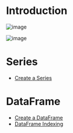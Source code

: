 # Introduction

![image](https://user-images.githubusercontent.com/60442877/230952846-0ba7fc73-5495-4f1f-baa9-6c34f28073a1.png)

![image](https://user-images.githubusercontent.com/60442877/230952873-19994bcb-fa97-4744-adba-4b7d76378258.png)

# Series

* [Create a Series](https://github.com/yangshiteng/StatQuest-Study-Notes/blob/main/python/series%20and%20dataframes.md)

# DataFrame

* [Create a DataFrame](https://github.com/yangshiteng/StatQuest-Study-Notes/blob/main/python/create%20dataframe.md)
* [DataFrame Indexing]()
